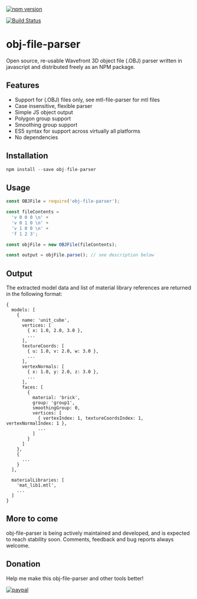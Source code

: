 [![npm version](https://badge.fury.io/js/obj-file-parser.svg)](https://badge.fury.io/js/obj-file-parser)

[![Build Status](https://travis-ci.org/WesUnwin/obj-file-parser.svg?branch=master)](https://travis-ci.org/WesUnwin/obj-file-parser)

# obj-file-parser
Open source, re-usable Wavefront 3D object file (.OBJ) parser written
in javascript and distributed freely as an NPM package.


## Features

  * Support for (.OBJ) files only, see mtl-file-parser for mtl files
  * Case insensitive, flexible parser
  * Simple JS object output
  * Polygon group support
  * Smoothing group support
  * ES5 syntax for support across virtually all platforms
  * No dependencies

## Installation

```javascript
npm install --save obj-file-parser
```

## Usage

```javascript
const OBJFile = require('obj-file-parser');

const fileContents =
  'v 0 0 0 \n' +
  'v 0 1 0 \n' +
  'v 1 0 0 \n' +
  'f 1 2 3';

const objFile = new OBJFile(fileContents);

const output = objFile.parse(); // see description below
```


## Output
The extracted model data and list of material library references
are returned in the following format:

```
{
  models: [
    {
      name: 'unit_cube',
      vertices: [
        { x: 1.0, 2.0, 3.0 },
        ...
      ],
      textureCoords: [
        { u: 1.0, v: 2.0, w: 3.0 },
        ...
      ],
      vertexNormals: [
        { x: 1.0, y: 2.0, z: 3.0 },
        ...
      ],
      faces: [
        {
          material: 'brick',
          group: 'group1',
          smoothingGroup: 0,
          vertices: [
            { vertexIndex: 1, textureCoordsIndex: 1, vertexNormalIndex: 1 },
            ...
          ]
        }
      ]
    },
    {
      ...
    }
  ],

  materialLibraries: [
    'mat_lib1.mtl',
    ...
  ]
}
```

## More to come
obj-file-parser is being actively maintained and developed, and is
expected to reach stability soon. Comments, feedback and bug reports
always welcome.

## Donation
Help me make this obj-file-parser and other tools better!

[![paypal](https://www.paypalobjects.com/en_US/i/btn/btn_donateCC_LG.gif)](https://www.paypal.me/WesUnwin)
